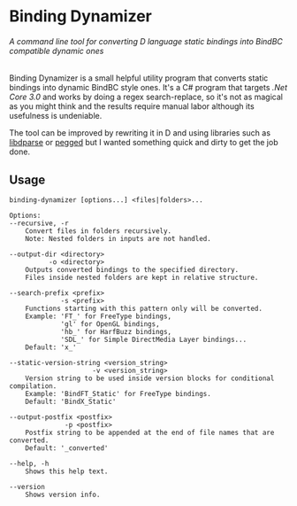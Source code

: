﻿Binding Dynamizer
=================
###### A command line tool for converting D language static bindings into BindBC compatible dynamic ones

Binding Dynamizer is a small helpful utility program that converts static bindings into dynamic BindBC style ones. It's a C# program that targets _.Net Core 3.0_ and works by doing a regex search-replace, so it's not as magical as you might think and the results require manual labor  although its usefulness is undeniable.

The tool can be improved by rewriting it in D and using libraries such as [libdparse](https://github.com/dlang-community/libdparse) or [pegged](https://github.com/PhilippeSigaud/Pegged) but I wanted something quick and dirty to get the job done.

## Usage
```
binding-dynamizer [options...] <files|folders>...

Options:
--recursive, -r
    Convert files in folders recursively.
    Note: Nested folders in inputs are not handled.

--output-dir <directory>
          -o <directory>
    Outputs converted bindings to the specified directory.
    Files inside nested folders are kept in relative structure.

--search-prefix <prefix>
             -s <prefix>
    Functions starting with this pattern only will be converted.
    Example: 'FT_' for FreeType bindings,
             'gl' for OpenGL bindings,
             'hb_' for HarfBuzz bindings,
             'SDL_' for Simple DirectMedia Layer bindings...
    Default: 'x_'

--static-version-string <version_string>
                     -v <version_string>
    Version string to be used inside version blocks for conditional compilation.
    Example: 'BindFT_Static' for FreeType bindings.
    Default: 'BindX_Static'

--output-postfix <postfix>
              -p <postfix>
    Postfix string to be appended at the end of file names that are converted.
    Default: '_converted'

--help, -h
    Shows this help text.

--version
    Shows version info.
```
